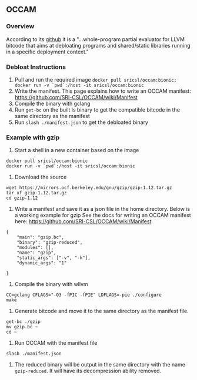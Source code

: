 ## OCCAM
### Overview
According to its [github](https://github.com/lahiri-phdworks/OCCAM) it is a "...whole-program partial evaluator for LLVM bitcode that aims at debloating programs and shared/static libraries running in a specific deployment context."

### Debloat Instructions
1. Pull and run the required image ``docker pull sricsl/occam:bionic;  docker run -v `pwd`:/host -it sricsl/occam:bionic``
2. Write the manifest. This page explains how to write an OCCAM manifest: https://github.com/SRI-CSL/OCCAM/wiki/Manifest
3. Compile the binary with gclang
4. Run `get-bc` on the built ls binary to get the compatible bitcode in the same directory as the manifest
4. Run `slash ./manifest.json` to get the debloated binary

### Example with gzip
1. Start a shell in a new container based on the image
```
docker pull sricsl/occam:bionic
docker run -v `pwd`:/host -it sricsl/occam:bionic
```
1. Download the source
```
wget https://mirrors.ocf.berkeley.edu/gnu/gzip/gzip-1.12.tar.gz
tar xf gzip-1.12.tar.gz
cd gzip-1.12
```
1. Write a manifest and save it as a json file in the home directory. Below is a working example for gzip
See the docs for writing an OCCAM manifest here: https://github.com/SRI-CSL/OCCAM/wiki/Manifest
```
{
    "main": "gzip.bc",
    "binary": "gzip-reduced",
    "modules": [],
    "name": "gzip",
    "static_args": ["-v", "-k"],
    "dynamic_args": "1"

}
```
1. Compile the binary with wllvm
```
CC=gclang CFLAGS="-O3 -fPIC -fPIE" LDFLAGS=-pie ./configure
make
```
1. Generate bitcode and move it to the same directory as the manifest file.
```
get-bc ./gzip
mv gzip.bc ~
cd ~
```
1. Run OCCAM with the manifest file
```
slash ./manifest.json
```
1. The reduced binary will be output in the same directory with the name `gzip-reduced`. It will have its decompression ability removed.
